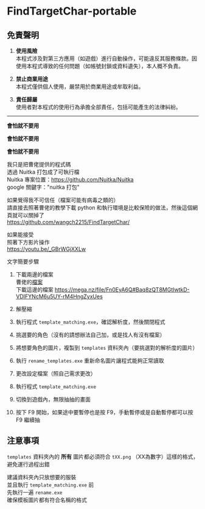 # FindTargetChar-portable

## 免責聲明

1. **使用風險**  
   本程式涉及對第三方應用（如遊戲）進行自動操作，可能違反其服務條款。因使用本程式導致的任何問題（如帳號封鎖或資料遺失），本人概不負責。

2. **禁止商業用途**  
   本程式僅供個人使用，嚴禁用於商業用途或牟取利益。

3. **責任歸屬**  
   使用者對本程式的使用行為承擔全部責任，包括可能產生的法律糾紛。

---

**會怕就不要用**  

**會怕就不要用**  

**會怕就不要用**  


我只是把曹佬提供的程式碼  
透過 Nuitka 打包成了可執行檔  
Nuitka 專案位置：https://github.com/Nuitka/Nuitka  
google 關鍵字："nuitka 打包"



如果覺得我不可信任（檔案可能有病毒之類的）  
請直接去照著曹佬的教學下載 python 和執行環境是比較保險的做法，然後這個網頁就可以關掉了  
https://github.com/wangch2215/FindTargetChar/  

如果能接受  
照著下方影片操作  
https://youtu.be/_GBrWGjXXLw  

文字簡要步驟  
1. 下載兩邊的檔案  
曹佬的[檔案](https://github.com/wangch2215/FindTargetChar/tree/main)  
下載這邊的檔案 https://mega.nz/file/Fn0EyA6Q#Baq8zQT8MGtIwtkD-VDIFYNcM6u5UY-rM4HngZyxUes

2. 解壓縮
3. 執行程式 `template_matching.exe`，確認解析度，然後關閉程式
4. 挑選要的角色（沒有的請想辦法自己加，或是找人有沒有檔案）
5. 將想要角色的圖片，複製到 `templates` 資料夾內（要挑選對的解析度的圖片）
6. 執行 `rename_templates.exe` 重新命名圖片讓程式能夠正常讀取
7. 更改設定檔案（照自己需求更改）
8. 執行程式 `template_matching.exe`
9. 切換到遊戲內，無限抽抽的畫面
10. 按下 F9 開始，如果途中要暫停也是按 F9，手動暫停或是自動暫停都可以按 F9 繼續抽

## 注意事項
`templates` 資料夾內的 **所有** 圖片都必須符合 `tXX.png` （XX為數字）這樣的格式，避免運行過程出錯

建議資料夾內只放想要的服裝  
並且執行 `template_matching.exe` 前  
先執行一遍 `rename.exe`  
確保模板圖片都有符合名稱的格式  



